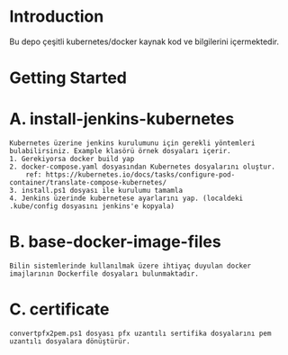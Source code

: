 # Introduction 
Bu depo çeşitli kubernetes/docker kaynak kod ve bilgilerini içermektedir.

# Getting Started
# A. install-jenkins-kubernetes
	Kubernetes üzerine jenkins kurulumunu için gerekli yöntemleri
	bulabilirsiniz. Example klasörü örnek dosyaları içerir.
	1. Gerekiyorsa docker build yap
	2. docker-compose.yaml dosyasından Kubernetes dosyalarını oluştur.
		ref: https://kubernetes.io/docs/tasks/configure-pod-container/translate-compose-kubernetes/
	3. install.ps1 dosyası ile kurulumu tamamla
	4. Jenkins üzerinde kubernetese ayarlarını yap. (localdeki .kube/config dosyasını jenkins'e kopyala)
# B. base-docker-image-files
	Bilin sistemlerinde kullanılmak üzere ihtiyaç duyulan docker imajlarının Dockerfile dosyaları bulunmaktadır.
# C. certificate
	convertpfx2pem.ps1 dosyası pfx uzantılı sertifika dosyalarını pem uzantılı dosyalara dönüştürür.